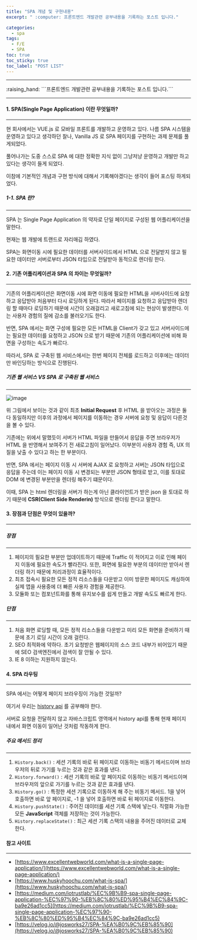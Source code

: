 ```yaml
---
title: "SPA 개념 및 구현내용"
excerpt: " :computer: 프론트엔드 개발관련 공부내용을 기록하는 포스트 입니다."

categories:
  - spa
tags:
  - F/E
  - SPA
toc: true
toc_sticky: true
toc_label: "POST LIST"
---
```


<hr>
:raising_hand:  ```프론트엔드 개발관련 공부내용을 기록하는 포스트 입니다.```
<hr>

#### 1. SPA(Single Page Application) 이란 무엇일까?

---

현 회사에서는 VUE.js 로 모바일 프론트를 개발하고 운영하고 있다.
나름 SPA 시스템을 운영하고 있다고 생각하던 찰나, Vanilla JS 로 SPA 페이지를 구현하는 과제 문제를 풀게되었다.

풀어나가는 도중 스스로 SPA 에 대한 정확한 지식 없이 그냥저냥 운영하고 개발만 하고 있다는 생각이 들게 되었다.

이참에 기본적인 개념과 구현 방식에 대해서 기록해야겠다는 생각이 들어 포스팅 하게되었다.

##### 1-1. SPA 란?

---

SPA 는 Single Page Application 의 약자로 단일 페이지로 구성된 웹 어플리케이션을 말한다.

현재는 웹 개발에 트랜드로 자리매김 하였다.

SPA는 화면이동 시에 필요한 데이터를 서버사이드에서 HTML 으로 전달받지 않고 필요한 데이터만 서버로부터 JSON 타입으로 전달받아 동적으로 렌더링 한다.

#### 2. 기존 어플리케이션과 SPA 의 차이는 무엇일까?

---

기존의 어플리케이션은 화면이동 시에 화면 이동에 필요한 HTML을 서버사이드에 요청하고 응답받아 처음부터 다시 로딩하게 된다. 따라서 페이지를 요청하고 응답받아 렌더링 할 때마다 로딩하기 때문에 시간이 오래걸리고 새로고침에 되는 현상이 발생한다. 이는 사용자 경험의 질에 감소를 불러오기도 한다.

반면, SPA 에서는 화면 구성에 필요한 모든 HTML을 Client가 갖고 있고 서버사이드에는 필요한 데이터를 요청하고 JSON 으로 받기 때문에 기존의 어플리케이션에 비해 화면을 구성하는 속도가 빠르다.

따라서, SPA 로 구축된 웹 서비스에서는 한번 페이지 전체를 로드하고 이후에는 데이터만 바인딩하는 방식으로 진행된다.

##### 기존 웹 서비스 VS SPA 로 구축된 웹 서비스

---

![image](https://user-images.githubusercontent.com/56063287/147478058-4df90a35-e70a-4809-8304-4d7879853773.png)

위 그림에서 보이는 것과 같이 최초 **Initial Request** 후 HTML 을 받아오는 과정은 둘다 동일하지만 이후의 과정에서 페이지를 이동하는 경우 서버에 요청 및 응답이 다른것을 볼 수 있다.

기존에는 위에서 말했듯이 서버가 HTML 파일을 만들어서 응답을 주면 브라우저가 HTML 을 반영해서 보여주기 전 새로고침이 일어났다. 이부분이 사용자 경험 즉, UX 의 질을 낮출 수 있다고 하는 한 부분이다.

반면, SPA 에서는 페이지 이동 시 서버에 AJAX 로 요청하고 서버는 JSON 타입으로 응답을 주는데 이는 페이지 이동 시 변경되는 부분만 JSON 형태로 받고, 이를 토대로 DOM 에 변경된 부분만을 렌더링 해주기 떄문이다.

이때, SPA 는 html 렌더링을 서버가 하는게 아닌 클라이언트가 받은 json 을 토대로 하기 때문에 **CSR(Client Side Renderin)** 방식으로 렌더링 한다고 말한다.

#### 3. 장점과 단점은 무엇이 있을까?

---

##### 장점

---

1. 페이지의 필요한 부분만 업데이트하기 때문에 Traffic 이 적어지고 이로 인해 페이지 이동에 필요한 속도가 빨라진다. 또한, 화면에 필요한 부분의 데이터만 받아서 렌더링 하기 때문에 처리과정이 효율적이다.
2. 최초 접속시 필요한 모든 정적 리소스들을 다운받고 이미 방문한 페이지도 캐싱하여 실제 앱을 사용중에 더 빠른 사용자 경험을 제공한다.
3. 모듈화 또는 컴포넌트화를 통해 유지보수를 쉽게 만들고 개발 속도도 빠르게 한다.

##### 단점

---

1. 처음 화면 로딩할 때, 모든 정적 리소스들을 다운받고 미리 모든 화면을 준비하기 때문에 초기 로딩 시간이 오래 걸린다.
2. SEO 최적화에 약하다. 초기 요청받은 웹페이지의 소스 코드 내부가 비어있기 때문에 SEO 검색엔진에서 검색이 잘 안될 수 있다.
3. IE 8 이하는 지원하지 않는다.

#### 4. SPA 라우팅

---

SPA 에서는 어떻게 페이지 브라우징이 가능한 것일까?

여기서 우리는 [history api](https://developer.mozilla.org/ko/docs/Web/API/History_API) 를 공부해야 한다.

서버로 요청을 전달하지 않고 자바스크립트 영역에서 history api를 통해 현재 페이지 내에서 화면 이동이 일어난 것처럼 작동하게 한다.

##### 주요 메서드 정리

---

1. `History.back()` : 세션 기록의 바로 뒤 페이지로 이동하는 비동기 메서드이며 브라우저의 뒤로 가기를 누르는 것과 같은 효과를 낸다.
2. `History.forward()` : 세션 기록의 바로 앞 페이지로 이동하는 비동기 메서드이며 브라우저의 앞으로 가기를 누르는 것과 같은 효과를 낸다.
3. `History.go()` : 특정한 세션 기록으로 이동하게 해 주는 비동기 메서드. 1을 넣어 호출하면 바로 앞 페이지로, -1 을 넣어 호출하면 바로 뒤 페이지로 이동한다.
4. `History.pushState()` : 주어진 데이터를 세션 기록 스택에 넣는다. 직렬화 가능한 모든 **JavaScript** 객체를 저장하는 것이 가능한다.
5. `History.replaceState()` : 최근 세션 기록 스택의 내용을 주어진 데이터로 교체한다.

#### 참고 사이트

---

- [https://www.excellentwebworld.com/what-is-a-single-page-application/](https://www.excellentwebworld.com/what-is-a-single-page-application/)
- [https://www.huskyhoochu.com/what-is-spa/](https://www.huskyhoochu.com/what-is-spa/)
- [https://medium.com/iotrustlab/%EC%9B%B9-spa-single-page-application-%EC%97%90-%EB%8C%80%ED%95%B4%EC%84%9C-ba9e26ad1cc5](https://medium.com/iotrustlab/%EC%9B%B9-spa-single-page-application-%EC%97%90-%EB%8C%80%ED%95%B4%EC%84%9C-ba9e26ad1cc5)
- [https://velog.io/@josworks27/SPA-%EA%B0%9C%EB%85%90](https://velog.io/@josworks27/SPA-%EA%B0%9C%EB%85%90)
